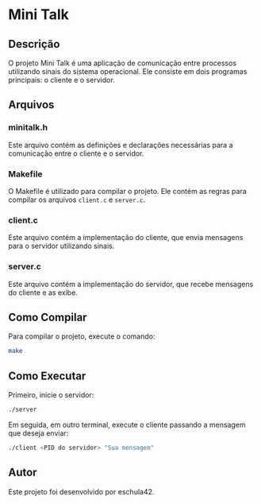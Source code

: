 # Mini Talk

## Descrição
O projeto Mini Talk é uma aplicação de comunicação entre processos utilizando sinais do sistema operacional. Ele consiste em dois programas principais: o cliente e o servidor.

## Arquivos

### minitalk.h
Este arquivo contém as definições e declarações necessárias para a comunicação entre o cliente e o servidor.

### Makefile
O Makefile é utilizado para compilar o projeto. Ele contém as regras para compilar os arquivos `client.c` e `server.c`.

### client.c
Este arquivo contém a implementação do cliente, que envia mensagens para o servidor utilizando sinais.

### server.c
Este arquivo contém a implementação do servidor, que recebe mensagens do cliente e as exibe.

## Como Compilar
Para compilar o projeto, execute o comando:
```sh
make
```

## Como Executar
Primeiro, inicie o servidor:
```sh
./server
```

Em seguida, em outro terminal, execute o cliente passando a mensagem que deseja enviar:
```sh
./client <PID do servidor> "Sua mensagem"
```

## Autor
Este projeto foi desenvolvido por eschula42.
